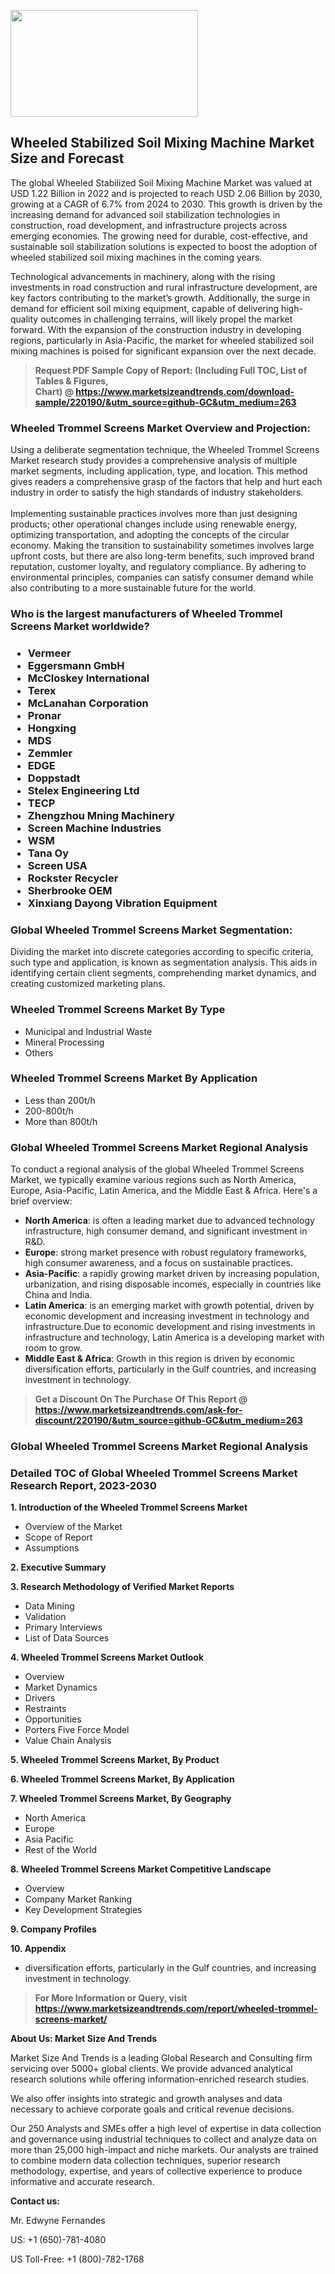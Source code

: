 <p><img class="alignnone size-medium wp-image-20088" src="https://ffe5etoiles.com/wp-content/uploads/2024/12/MST1-300x171.png" alt="" width="300" height="171" /></p><h2>Wheeled Stabilized Soil Mixing Machine Market Size and Forecast</h2><p>The global Wheeled Stabilized Soil Mixing Machine Market was valued at USD 1.22 Billion in 2022 and is projected to reach USD 2.06 Billion by 2030, growing at a CAGR of 6.7% from 2024 to 2030. This growth is driven by the increasing demand for advanced soil stabilization technologies in construction, road development, and infrastructure projects across emerging economies. The growing need for durable, cost-effective, and sustainable soil stabilization solutions is expected to boost the adoption of wheeled stabilized soil mixing machines in the coming years.</p><p>Technological advancements in machinery, along with the rising investments in road construction and rural infrastructure development, are key factors contributing to the market’s growth. Additionally, the surge in demand for efficient soil mixing equipment, capable of delivering high-quality outcomes in challenging terrains, will likely propel the market forward. With the expansion of the construction industry in developing regions, particularly in Asia-Pacific, the market for wheeled stabilized soil mixing machines is poised for significant expansion over the next decade.</p></p><blockquote id="" class=""><strong>Request PDF Sample Copy of Report: (Including Full TOC, List of Tables &amp; Figures, Chart)&nbsp;@&nbsp;<strong><a href="https://www.marketsizeandtrends.com/download-sample/220190/&utm_source=github-GC&utm_medium=263" target="_blank">https://www.marketsizeandtrends.com/download-sample/220190/&utm_source=github-GC&utm_medium=263</a></strong></strong></blockquote><h3 id="" class="">Wheeled Trommel Screens Market&nbsp;Overview and Projection:</h3><p id="" class="">Using a deliberate segmentation technique, the Wheeled Trommel Screens Market research study provides a comprehensive analysis of multiple market segments, including application, type, and location. This method gives readers a comprehensive grasp of the factors that help and hurt each industry in order to satisfy the high standards of industry stakeholders. <br /> <br />Implementing sustainable practices involves more than just designing products; other operational changes include using renewable energy, optimizing transportation, and adopting the concepts of the circular economy. Making the transition to sustainability sometimes involves large upfront costs, but there are also long-term benefits, such improved brand reputation, customer loyalty, and regulatory compliance. By adhering to environmental principles, companies can satisfy consumer demand while also contributing to a more sustainable future for the world.</p><h3 id="" class="">Who is the largest manufacturers of&nbsp;Wheeled Trommel Screens Market worldwide?</h3><h3 class=""><p><ul><li>Vermeer </li><li> Eggersmann GmbH </li><li> McCloskey International </li><li> Terex </li><li> McLanahan Corporation </li><li> Pronar </li><li> Hongxing </li><li> MDS </li><li> Zemmler </li><li> EDGE </li><li> Doppstadt </li><li> Stelex Engineering Ltd </li><li> TECP </li><li> Zhengzhou Mning Machinery </li><li> Screen Machine Industries </li><li> WSM </li><li> Tana Oy </li><li> Screen USA </li><li> Rockster Recycler </li><li> Sherbrooke OEM </li><li> Xinxiang Dayong Vibration Equipment</li></ul></p></h3><h3 id="" class="">Global&nbsp;Wheeled Trommel Screens Market Segmentation:</h3><p id="" class="">Dividing the market into discrete categories according to specific criteria, such type and application, is known as segmentation analysis. This aids in identifying certain client segments, comprehending market dynamics, and creating customized marketing plans.</p><h3 id="" class="">Wheeled Trommel Screens Market&nbsp;By Type</h3><p><p><ul><li>Municipal and Industrial Waste</li><li> Mineral Processing</li><li> Others</p></li></ul></p></p><h3 id="" class="">Wheeled Trommel Screens Market&nbsp;By Application</h3><p class=""><p><ul><li>Less than 200t/h</li><li> 200-800t/h</li><li> More than 800t/h</li></ul></p></p><h3 id="" class="">Global Wheeled Trommel Screens Market Regional Analysis</h3><p id="" class="">To conduct a regional analysis of the global Wheeled Trommel Screens Market, we typically examine various regions such as North America, Europe, Asia-Pacific, Latin America, and the Middle East &amp; Africa. Here's a brief overview:</p><ul><li><strong>North America</strong>: is often a leading market due to advanced technology infrastructure, high consumer demand, and significant investment in R&amp;D.</li><li><strong>Europe</strong>: strong market presence with robust regulatory frameworks, high consumer awareness, and a focus on sustainable practices.</li><li><strong>Asia-Pacific</strong>: a rapidly growing market driven by increasing population, urbanization, and rising disposable incomes, especially in countries like China and India.</li><li><strong>Latin America</strong>: is an emerging market with growth potential, driven by economic development and increasing investment in technology and infrastructure.Due to economic development and rising investments in infrastructure and technology, Latin America is a developing market with room to grow.</li><li><strong>Middle East &amp; Africa</strong>: Growth in this region is driven by economic diversification efforts, particularly in the Gulf countries, and increasing investment in technology.</li></ul><blockquote id="" class=""><strong>Get a Discount On The Purchase Of This Report @ <strong><a href="https://www.marketsizeandtrends.com/ask-for-discount/220190/&utm_source=github-GC&utm_medium=263" target="_blank">https://www.marketsizeandtrends.com/ask-for-discount/220190/&utm_source=github-GC&utm_medium=263</a></strong></strong></blockquote><h3 id="" class="">Global Wheeled Trommel Screens Market Regional Analysis</h3><h3 id="" class="">Detailed TOC of Global Wheeled Trommel Screens Market Research Report, 2023-2030</h3><p id="" class=""><strong>1. Introduction of the Wheeled Trommel Screens Market</strong></p><ul><li>Overview of the Market</li><li>Scope of Report</li><li>Assumptions</li></ul><p id="" class=""><strong>2. Executive Summary</strong></p><p id="" class=""><strong>3. Research Methodology of Verified Market Reports</strong></p><ul><li>Data Mining</li><li>Validation</li><li>Primary Interviews</li><li>List of Data Sources</li></ul><p id="" class=""><strong>4. Wheeled Trommel Screens Market Outlook</strong></p><ul><li>Overview</li><li>Market Dynamics</li><li>Drivers</li><li>Restraints</li><li>Opportunities</li><li>Porters Five Force Model</li><li>Value Chain Analysis</li></ul><p id="" class=""><strong>5. Wheeled Trommel Screens Market, By Product</strong></p><p id="" class=""><strong>6. Wheeled Trommel Screens Market, By Application</strong></p><p id="" class=""><strong>7. Wheeled Trommel Screens Market, By Geography</strong></p><ul><li>North America</li><li>Europe</li><li>Asia Pacific</li><li>Rest of the World</li></ul><p id="" class=""><strong>8. Wheeled Trommel Screens Market Competitive Landscape</strong></p><ul><li>Overview</li><li>Company Market Ranking</li><li>Key Development Strategies</li></ul><p id="" class=""><strong>9. Company Profiles</strong></p><p id="" class=""><strong>10. Appendix</strong></p><ul><li>diversification efforts, particularly in the Gulf countries, and increasing investment in technology.</li></ul><blockquote id="" class=""><strong>For More Information or Query, visit <strong><strong><a href="https://www.marketsizeandtrends.com/report/wheeled-trommel-screens-market/" target="_blank">https://www.marketsizeandtrends.com/report/wheeled-trommel-screens-market/</a></strong></strong></strong></blockquote><p id="" class=""><strong>About Us: Market Size And Trends</strong></p><p id="" class="">Market Size And Trends is a leading Global Research and Consulting firm servicing over 5000+ global clients. We provide advanced analytical research solutions while offering information-enriched research studies.</p><p id="" class="">We also offer insights into strategic and growth analyses and data necessary to achieve corporate goals and critical revenue decisions.</p><p id="" class="">Our 250 Analysts and SMEs offer a high level of expertise in data collection and governance using industrial techniques to collect and analyze data on more than 25,000 high-impact and niche markets. Our analysts are trained to combine modern data collection techniques, superior research methodology, expertise, and years of collective experience to produce informative and accurate research.</p><p id="" class=""><strong>Contact us:</strong></p><p id="" class="">Mr. Edwyne Fernandes</p><p id="" class="">US: +1 (650)-781-4080</p><p id="" class="">US Toll-Free: +1 (800)-782-1768</p>
